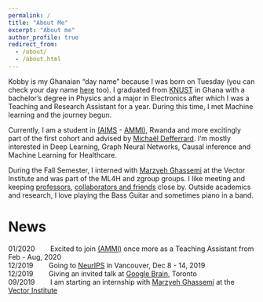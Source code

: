 ```yaml
---
permalink: /
title: "About Me"
excerpt: "About me"
author_profile: true
redirect_from: 
  - /about/
  - /about.html
---
```


Kobby is my Ghanaian “day name” because I was born on Tuesday (you can check your day name [here](https://en.wikipedia.org/wiki/Ghanaian_name) too). 
I graduated from [KNUST](https://www.knust.edu.gh) in Ghana with a bachelor’s degree in Physics and a major in Electronics after which I was a Teaching and Research Assistant for a year. During this time, I met Machine learning and the journey begun.

Currently, I am a student in [(AIMS](https://www.nexteinstein.org/) - [AMMI)](https://aimsammi.org/), Rwanda and more excitingly part of the first cohort and advised by [Michaël Defferrard](https://deff.ch/). 
I’m mostly interested in Deep Learning, Graph Neural Networks, Causal inference and Machine Learning for Healthcare.

During the Fall Semester, I interned with [Marzyeh Ghassemi](http://www.marzyehghassemi.com/) at the Vector Institute and was part of the ML4H and zgroup groups.
I like meeting and keeping [professors](https://www.flickr.com/photos/186506832@N03/albums/72157712707975707), [collaborators and friends](https://www.flickr.com/photos/186506832@N03/albums/72157712708189451) close by. 
Outside academics and research, I love playing the Bass Guitar and sometimes piano in a band. 

# News 
01/2020  &nbsp;&nbsp; &nbsp; &nbsp; Excited to join [(AMMI)](https://aimsammi.org/) once more as a Teaching Assistant from Feb - Aug, 2020 <br>
12/2019  &nbsp;&nbsp; &nbsp; &nbsp; Going to [NeurIPS](https://nips.cc/) in Vancouver, Dec 8 - 14, 2019 <br>
12/2019  &nbsp;&nbsp; &nbsp; &nbsp; Giving an invited talk at [Google Brain](https://ai.google/), Toronto  <br>
09/2019  &nbsp;&nbsp; &nbsp; &nbsp; I am starting an internship with [Marzyeh Ghassemi](http://www.marzyehghassemi.com/) at the [Vector Institute](https://vectorinstitute.ai/) <br>

